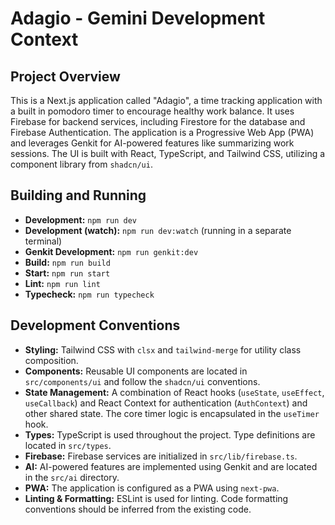 
# Adagio - Gemini Development Context

## Project Overview

This is a Next.js application called "Adagio", a time tracking application with a built in pomodoro timer to encourage healthy work balance. It uses Firebase for backend services, including Firestore for the database and Firebase Authentication. The application is a Progressive Web App (PWA) and leverages Genkit for AI-powered features like summarizing work sessions. The UI is built with React, TypeScript, and Tailwind CSS, utilizing a component library from `shadcn/ui`.

## Building and Running

-   **Development:** `npm run dev`
-   **Development (watch):** `npm run dev:watch` (running in a separate terminal)
-   **Genkit Development:** `npm run genkit:dev`
-   **Build:** `npm run build`
-   **Start:** `npm run start`
-   **Lint:** `npm run lint`
-   **Typecheck:** `npm run typecheck`

## Development Conventions

-   **Styling:** Tailwind CSS with `clsx` and `tailwind-merge` for utility class composition.
-   **Components:** Reusable UI components are located in `src/components/ui` and follow the `shadcn/ui` conventions.
-   **State Management:** A combination of React hooks (`useState`, `useEffect`, `useCallback`) and React Context for authentication (`AuthContext`) and other shared state. The core timer logic is encapsulated in the `useTimer` hook.
-   **Types:** TypeScript is used throughout the project. Type definitions are located in `src/types`.
-   **Firebase:** Firebase services are initialized in `src/lib/firebase.ts`.
-   **AI:** AI-powered features are implemented using Genkit and are located in the `src/ai` directory.
-   **PWA:** The application is configured as a PWA using `next-pwa`.
-   **Linting & Formatting:** ESLint is used for linting. Code formatting conventions should be inferred from the existing code.
